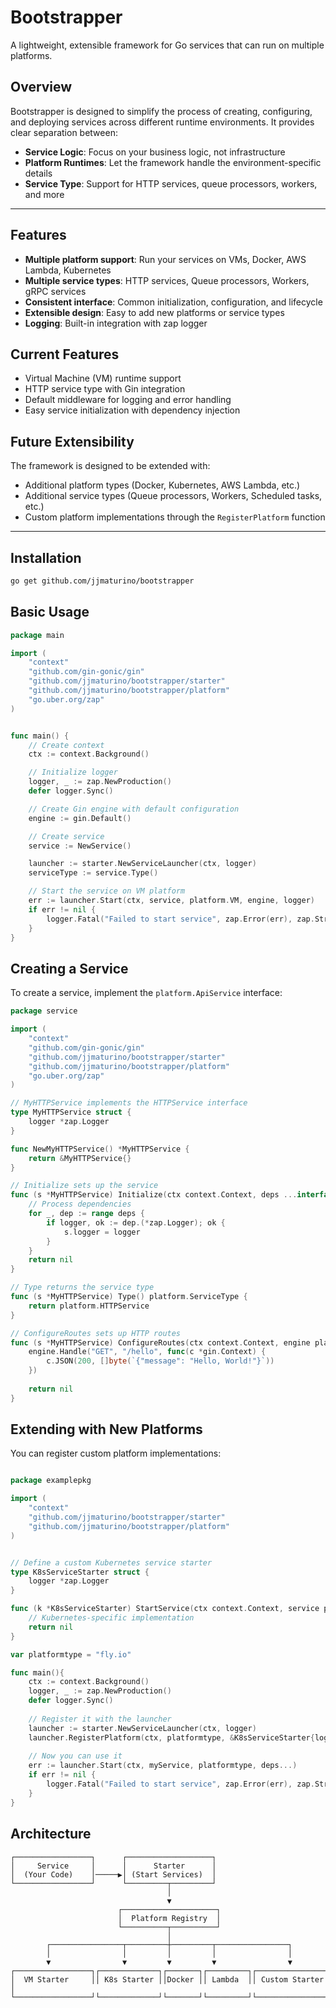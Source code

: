 # Bootstrapper

A lightweight, extensible framework for Go services that can run on multiple platforms.

## Overview

Bootstrapper is designed to simplify the process of creating, configuring, and deploying services across different runtime environments. It provides clear separation between:

- **Service Logic**: Focus on your business logic, not infrastructure
- **Platform Runtimes**: Let the framework handle the environment-specific details
- **Service Type**: Support for HTTP services, queue processors, workers, and more

---

## Features
- **Multiple platform support**: Run your services on VMs, Docker, AWS Lambda, Kubernetes
- **Multiple service types**: HTTP services, Queue processors, Workers, gRPC services
- **Consistent interface**: Common initialization, configuration, and lifecycle
- **Extensible design**: Easy to add new platforms or service types
- **Logging**: Built-in integration with zap logger

## Current Features

- Virtual Machine (VM) runtime support
- HTTP service type with Gin integration
- Default middleware for logging and error handling
- Easy service initialization with dependency injection

## Future Extensibility

The framework is designed to be extended with:

- Additional platform types (Docker, Kubernetes, AWS Lambda, etc.)
- Additional service types (Queue processors, Workers, Scheduled tasks, etc.)
- Custom platform implementations through the `RegisterPlatform` function

---

## Installation

```bash
go get github.com/jjmaturino/bootstrapper
```

## Basic Usage

```go
package main

import (
	"context"
	"github.com/gin-gonic/gin"
	"github.com/jjmaturino/bootstrapper/starter"
	"github.com/jjmaturino/bootstrapper/platform"
	"go.uber.org/zap"
)


func main() {
	// Create context
	ctx := context.Background()

	// Initialize logger
	logger, _ := zap.NewProduction()
	defer logger.Sync()

	// Create Gin engine with default configuration
	engine := gin.Default()

	// Create service
	service := NewService()

	launcher := starter.NewServiceLauncher(ctx, logger)
	serviceType := service.Type()

	// Start the service on VM platform
	err := launcher.Start(ctx, service, platform.VM, engine, logger)
	if err != nil {
		logger.Fatal("Failed to start service", zap.Error(err), zap.String("platform type", platform.VM), zap.String("service type", serviceType.String()))
	}
}

```

## Creating a Service

To create a service, implement the `platform.ApiService` interface:

```go
package service

import (
	"context"
	"github.com/gin-gonic/gin"
	"github.com/jjmaturino/bootstrapper/starter"
	"github.com/jjmaturino/bootstrapper/platform"
	"go.uber.org/zap"
)

// MyHTTPService implements the HTTPService interface
type MyHTTPService struct {
    logger *zap.Logger
}

func NewMyHTTPService() *MyHTTPService {
    return &MyHTTPService{}
}

// Initialize sets up the service
func (s *MyHTTPService) Initialize(ctx context.Context, deps ...interface{}) error {
    // Process dependencies
    for _, dep := range deps {
        if logger, ok := dep.(*zap.Logger); ok {
            s.logger = logger
        }
    }
    return nil
}

// Type returns the service type
func (s *MyHTTPService) Type() platform.ServiceType {
    return platform.HTTPService
}

// ConfigureRoutes sets up HTTP routes
func (s *MyHTTPService) ConfigureRoutes(ctx context.Context, engine platform.Engine) error {
    engine.Handle("GET", "/hello", func(c *gin.Context) {
        c.JSON(200, []byte(`{"message": "Hello, World!"}`))
    })
    
    return nil
}

```

## Extending with New Platforms

You can register custom platform implementations:

```go

package examplepkg

import (
    "context"
    "github.com/jjmaturino/bootstrapper/starter"
    "github.com/jjmaturino/bootstrapper/platform"
)


// Define a custom Kubernetes service starter
type K8sServiceStarter struct {
	logger *zap.Logger
}

func (k *K8sServiceStarter) StartService(ctx context.Context, service platform.Service, deps ...interface{}) error {
	// Kubernetes-specific implementation
	return nil
}

var platformtype = "fly.io"

func main(){
    ctx := context.Background()
    logger, _ := zap.NewProduction()
    defer logger.Sync()
    
    // Register it with the launcher
	launcher := starter.NewServiceLauncher(ctx, logger)
    launcher.RegisterPlatform(ctx, platformtype, &K8sServiceStarter{logger})
    
    // Now you can use it
    err := launcher.Start(ctx, myService, platformtype, deps...)
	if err != nil {
		logger.Fatal("Failed to start service", zap.Error(err), zap.String("platform type", platformtype))
	}
}
```


## Architecture


``` 
┌─────────────────┐      ┌───────────────────┐
│     Service     │      │      Starter      │
│  (Your Code)    │─────▶│ (Start Services)  │
└─────────────────┘      └─────────┬─────────┘
                                   │
                                   ▼
                        ┌─────────────────────┐
                        │  Platform Registry  │
                        └──────────┬──────────┘
                                   │
        ┌────────────────┬─────────┼─────────┬────────────────┐
        │                │         │         │                │
        ▼                ▼         ▼         ▼                ▼
┌─────────────────┐┌─────────────┐┌───────┐┌─────────┐┌─────────────────┐
│  VM Starter     ││ K8s Starter ││Docker ││ Lambda  ││ Custom Starter  │
└─────────────────┘└─────────────┘└───────┘└─────────┘└─────────────────┘
```
